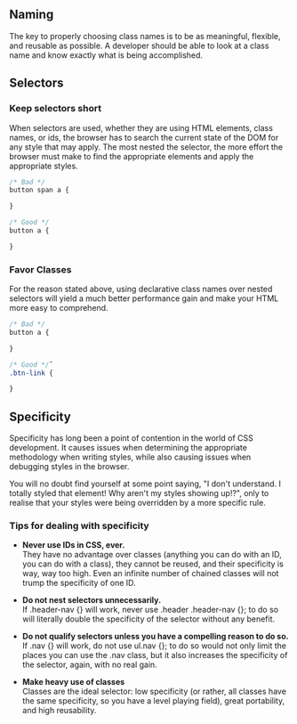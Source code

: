 ## Naming

The key to properly choosing class names is to be as meaningful, flexible, and
reusable as possible. A developer should be able to look at a class name and
know exactly what is being accomplished.

## Selectors

### Keep selectors short
When selectors are used, whether they are using HTML elements, class names,
or ids, the browser has to search the current state of the DOM for any style
that may apply. The most nested the selector, the more effort the browser must
make to find the appropriate elements and apply the appropriate styles.

```css
/* Bad */
button span a {

}

/* Good */
button a {

}
```

### Favor Classes
For the reason stated above, using declarative class names over nested selectors
will yield a much better performance gain and make your HTML more easy to
comprehend.

```css
/* Bad */
button a {

}

/* Good */˜
.btn-link {

}
```

## Specificity

Specificity has long been a point of contention in the world of CSS
development. It causes issues when determining the appropriate methodology
when writing styles, while also causing issues when debugging styles in the
browser.

You will no doubt find yourself at some point saying, "I don't understand. I
totally styled that element! Why aren't my styles showing up!?", only to
realise that your styles were being overridden by a more specific rule.

### Tips for dealing with specificity

* **Never use IDs in CSS, ever.**  
They have no advantage over classes (anything you can do with an ID, you
can do with a class), they cannot be reused, and their specificity is way,
way too high. Even an infinite number of chained classes will not trump
the specificity of one ID.

* **Do not nest selectors unnecessarily.**  
If .header-nav {} will work, never use .header .header-nav {}; to do so
will literally double the specificity of the selector without any benefit.

* **Do not qualify selectors unless you have a compelling reason to do so.**  
If .nav {} will work, do not use ul.nav {}; to do so would not only limit
the places you can use the .nav class, but it also increases the specificity
of the selector, again, with no real gain.

* **Make heavy use of classes**  
Classes are the ideal selector: low specificity (or rather, all classes
have the same specificity, so you have a level playing field), great
portability, and high reusability.
